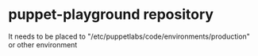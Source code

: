 # puppet-playground repository

It needs to be placed to "/etc/puppetlabs/code/environments/production" or other environment
